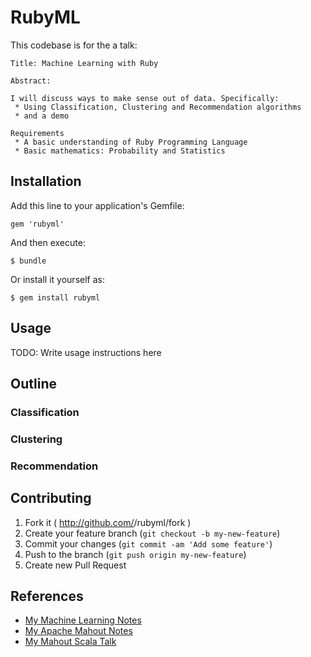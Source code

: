 # RubyML

This codebase is for the a talk:

    Title: Machine Learning with Ruby

    Abstract:

    I will discuss ways to make sense out of data. Specifically:
     * Using Classification, Clustering and Recommendation algorithms
     * and a demo

    Requirements
     * A basic understanding of Ruby Programming Language
     * Basic mathematics: Probability and Statistics

## Installation

Add this line to your application's Gemfile:

    gem 'rubyml'

And then execute:

    $ bundle

Or install it yourself as:

    $ gem install rubyml

## Usage

TODO: Write usage instructions here


## Outline

### Classification



### Clustering



### Recommendation


## Contributing

1. Fork it ( http://github.com/<my-github-username>/rubyml/fork )
2. Create your feature branch (`git checkout -b my-new-feature`)
3. Commit your changes (`git commit -am 'Add some feature'`)
4. Push to the branch (`git push origin my-new-feature`)
5. Create new Pull Request

## References

 * [My Machine Learning Notes](http://tuxdna.github.io/pages/machine-learning.html)
 * [My Apache Mahout Notes](http://tuxdna.github.io/pages/mahout.html)
 * [My Mahout Scala Talk](http://tuxdna.in/files/presentations/mahout-scala-talk.html)
